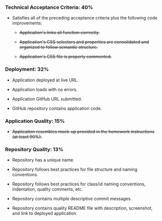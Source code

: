 ### Technical Acceptance Criteria: 40%

* Satisfies all of the preceding acceptance criteria plus the following code improvements:

  * ~~Application's links all function correctly.~~

  * ~~Application's CSS selectors and properties are consolidated and organized to follow semantic structure.~~

  * ~~Application's CSS file is properly commented.~~

### Deployment: 32%

* Application deployed at live URL.

* Application loads with no errors.

* Application GitHub URL submitted.

* GitHub repository contains application code.

### Application Quality: 15%

* ~~Application resembles mock-up provided in the homework instructions (at least 90%).~~

### Repository Quality: 13%

* Repository has a unique name.

* Repository follows best practices for file structure and naming conventions.

* Repository follows best practices for class/id naming conventions, indentation, quality comments, etc.

* Repository contains multiple descriptive commit messages.

* Repository contains quality README file with description, screenshot, and link to deployed application.